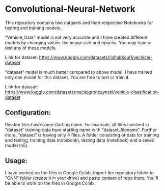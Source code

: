 # Convolutional-Neural-Network

This repository contains two datasets and their respective Notebooks for testing and training models.

"Vehicle_Data" model is not very accurate and I have created different models by changing values like image size and epochs.
You may train or test any of these models.

Link for dataset: https://www.kaggle.com/datasets/rishabkoul1/vechicle-dataset


"dataset" model is much better compared to above model.
I have trained only one model for this dataset. You are free to test or train it.

Link for dataset: https://www.kaggle.com/datasets/maciejgronczynski/vehicle-classification-dataset

## Configuration:
Related files have same starting name. For example, all files involved in "dataset" training data have starting name with "dataset_filename". Further more, "dataset" is having only 4 files. A folder consisting of data for training and testing, training data (notebook), testing data (notebook) and a saved model (h5).

## Usage:
I have worked on the files in Google Colab.
Import the repository folder in "CNN" folder (create it in your drive) and paste content of repo there.
You'll be able to work on the files in Google Colab.
